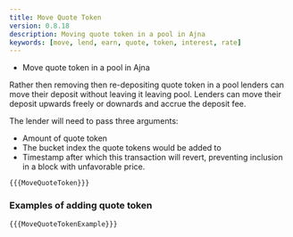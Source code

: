 ```yaml
---
title: Move Quote Token
version: 0.8.18
description: Moving quote token in a pool in Ajna
keywords: [move, lend, earn, quote, token, interest, rate]
---
```


- Move quote token in a pool in Ajna

Rather then removing then re-depositing quote token in a pool lenders can move their deposit without leaving it leaving pool. Lenders can move their deposit upwards freely or downards and accrue the deposit fee.

The lender will need to pass three arguments:

- Amount of quote token
- The bucket index the quote tokens would be added to
- Timestamp after which this transaction will revert, preventing inclusion in a block with unfavorable price.

```solidity
{{{MoveQuoteToken}}}
```

### Examples of adding quote token

```solidity
{{{MoveQuoteTokenExample}}}
```
